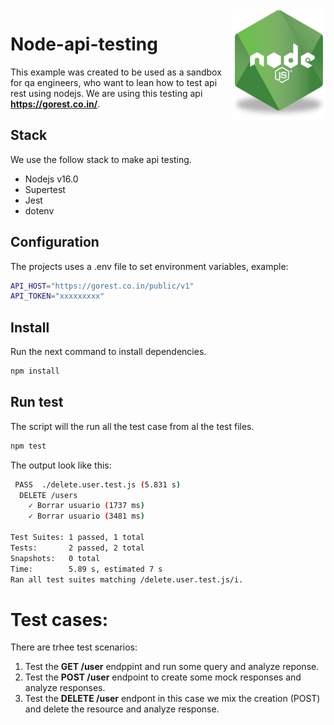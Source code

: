 <img src="https://github.com/damiancipolat/node-bff/blob/master/doc/node.png?raw=true" width="150px" align="right" />

# Node-api-testing
This example was created to be used as a sandbox for qa engineers, who want to lean how to test
api rest using nodejs. We are using this testing api **https://gorest.co.in/**.

## Stack
We use the follow stack to make api testing.

- Nodejs v16.0
- Supertest
- Jest
- dotenv

## Configuration
The projects uses a .env file to set environment variables, example:

```sh
API_HOST="https://gorest.co.in/public/v1"
API_TOKEN="xxxxxxxxx" 
```

## Install
Run the next command to install dependencies.

```sh
npm install
```

## Run test
The script will the run all the test case from al the test files.

```sh
npm test
```

The output look like this:

```sh
 PASS  ./delete.user.test.js (5.831 s)
  DELETE /users
    ✓ Borrar usuario (1737 ms)
    ✓ Borrar usuario (3481 ms)

Test Suites: 1 passed, 1 total
Tests:       2 passed, 2 total
Snapshots:   0 total
Time:        5.89 s, estimated 7 s
Ran all test suites matching /delete.user.test.js/i.
```

# Test cases:
There are trhee test scenarios:

1) Test the **GET /user** endppint and run some query and analyze reponse.
2) Test the **POST /user** endpoint to create some mock responses and analyze responses.
3) Test the **DELETE /user** endpont in this case we mix the creation (POST) and delete the resource and analyze response.